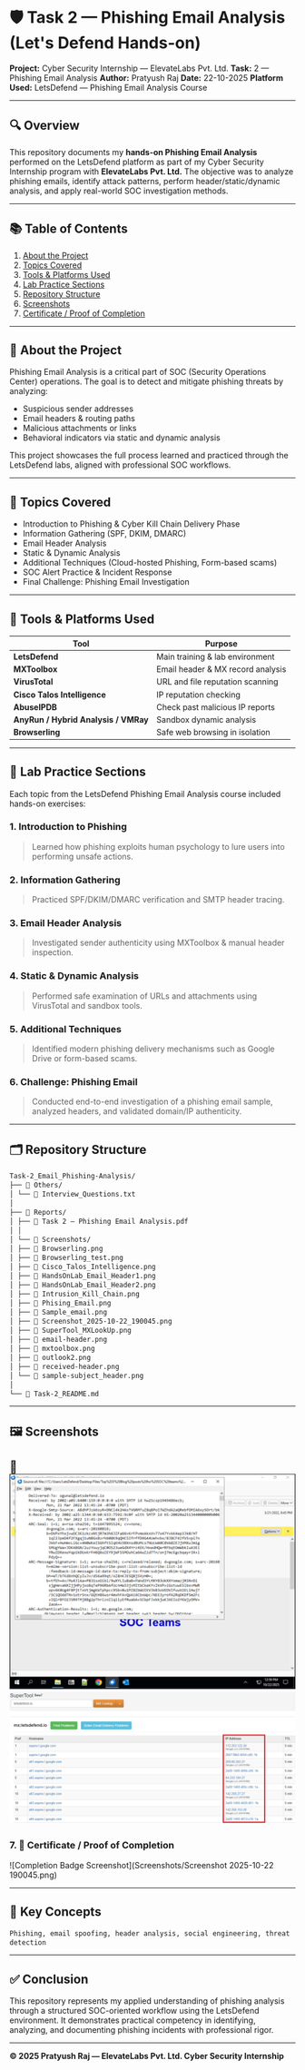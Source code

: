 # 🛡️ Task 2 — Phishing Email Analysis (Let's Defend Hands-on)

**Project:** Cyber Security Internship — ElevateLabs Pvt. Ltd.
**Task:** 2 — Phishing Email Analysis
**Author:** Pratyush Raj
**Date:** 22-10-2025
**Platform Used:** LetsDefend — Phishing Email Analysis Course

---

## 🔍 Overview

This repository documents my **hands-on Phishing Email Analysis** performed on the LetsDefend platform as part of my Cyber Security Internship program with **ElevateLabs Pvt. Ltd.**
The objective was to analyze phishing emails, identify attack patterns, perform header/static/dynamic analysis, and apply real-world SOC investigation methods.

---

## 📚 Table of Contents

1. [About the Project](#about-the-project)
2. [Topics Covered](#topics-covered)
3. [Tools & Platforms Used](#tools--platforms-used)
4. [Lab Practice Sections](#lab-practice-sections)
5. [Repository Structure](#repository-structure)
6. [Screenshots](#screenshots)
7. [Certificate / Proof of Completion](#certificate--proof-of-completion)

---

## 📖 About the Project

Phishing Email Analysis is a critical part of SOC (Security Operations Center) operations. The goal is to detect and mitigate phishing threats by analyzing:

* Suspicious sender addresses
* Email headers & routing paths
* Malicious attachments or links
* Behavioral indicators via static and dynamic analysis

This project showcases the full process learned and practiced through the LetsDefend labs, aligned with professional SOC workflows.

---

## 🧠 Topics Covered

* Introduction to Phishing & Cyber Kill Chain Delivery Phase
* Information Gathering (SPF, DKIM, DMARC)
* Email Header Analysis
* Static & Dynamic Analysis
* Additional Techniques (Cloud-hosted Phishing, Form-based scams)
* SOC Alert Practice & Incident Response
* Final Challenge: Phishing Email Investigation

---

## 🧰 Tools & Platforms Used

| Tool                                 | Purpose                           |
| ------------------------------------ | --------------------------------- |
| **LetsDefend**                       | Main training & lab environment   |
| **MXToolbox**                        | Email header & MX record analysis |
| **VirusTotal**                       | URL and file reputation scanning  |
| **Cisco Talos Intelligence**         | IP reputation checking            |
| **AbuseIPDB**                        | Check past malicious IP reports   |
| **AnyRun / Hybrid Analysis / VMRay** | Sandbox dynamic analysis          |
| **Browserling**                      | Safe web browsing in isolation    |

---

## 🧪 Lab Practice Sections

Each topic from the LetsDefend Phishing Email Analysis course included hands-on exercises:

### 1. Introduction to Phishing

> Learned how phishing exploits human psychology to lure users into performing unsafe actions.

### 2. Information Gathering

> Practiced SPF/DKIM/DMARC verification and SMTP header tracing.

### 3. Email Header Analysis

> Investigated sender authenticity using MXToolbox & manual header inspection.

### 4. Static & Dynamic Analysis

> Performed safe examination of URLs and attachments using VirusTotal and sandbox tools.

### 5. Additional Techniques

> Identified modern phishing delivery mechanisms such as Google Drive or form-based scams.


### 6. Challenge: Phishing Email

> Conducted end-to-end investigation of a phishing email sample, analyzed headers, and validated domain/IP authenticity.

---

## 🗂️ Repository Structure

```
Task-2_Email_Phishing-Analysis/  
├── 📁 Others/  
│ └── 📄 Interview_Questions.txt  
│  
├── 📁 Reports/  
│ ├── 📄 Task 2 — Phishing Email Analysis.pdf  
│ │  
│ └── 📁 Screenshots/  
│ ├── 📸 Browserling.png  
│ ├── 📸 Browserling_test.png  
│ ├── 📸 Cisco_Talos_Intelligence.png  
│ ├── 📸 HandsOnLab_Email_Header1.png  
│ ├── 📸 HandsOnLab_Email_Header2.png  
│ ├── 📸 Intrusion_Kill_Chain.png  
│ ├── 📸 Phising_Email.png  
│ ├── 📸 Sample_email.png  
│ ├── 📸 Screenshot_2025-10-22_190045.png  
│ ├── 📸 SuperTool_MXLookUp.png  
│ ├── 📸 email-header.png  
│ ├── 📸 mxtoolbox.png  
│ ├── 📸 outlook2.png  
│ ├── 📸 received-header.png  
│ └── 📸 sample-subject_header.png  
│  
└── 📄 Task-2_README.md  
```

---

## 🖼️ Screenshots

📸  
![Hands On Lab](Screenshots/HandsOnLab_Email_Header2.png)  
![Hands On Lab](Screenshots/mxtoolbox.png)
---

### 7. 🏅 Certificate / Proof of Completion

![Completion Badge Screenshot](Screenshots/Screenshot 2025-10-22 190045.png)  

---

## 💬 Key Concepts

```
Phishing, email spoofing, header analysis, social engineering, threat detection
```

---

## ✅ Conclusion

This repository represents my applied understanding of phishing analysis through a structured SOC-oriented workflow using the LetsDefend environment.
It demonstrates practical competency in identifying, analyzing, and documenting phishing incidents with professional rigor.

---

**© 2025 Pratyush Raj — ElevateLabs Pvt. Ltd. Cyber Security Internship**
